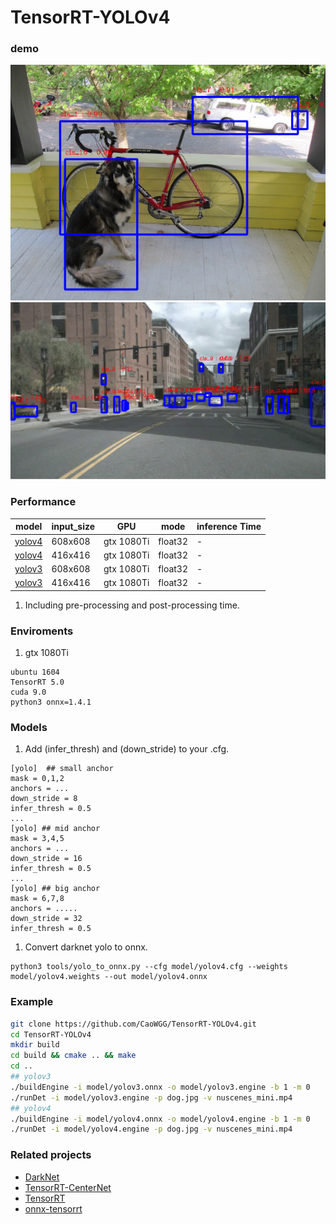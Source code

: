 # TensorRT-YOLOv4
### demo
![image](img/show2.png)
![image](img/show1.png)

### Performance
| model       | input_size | GPU      | mode   | inference Time |
|----------------|------------|----------|--------|---------------|
| [yolov4](https://github.com/AlexeyAB/darknet/blob/master/cfg/yolov4.cfg)   | 608x608    | gtx 1080Ti |float32 |    -    |
| [yolov4](https://github.com/AlexeyAB/darknet/blob/master/cfg/yolov4.cfg)   | 416x416    | gtx 1080Ti |float32 |    -    |
| [yolov3](https://github.com/AlexeyAB/darknet/blob/master/cfg/yolov3.cfg)   | 608x608   | gtx 1080Ti |float32 |    -    |
| [yolov3](https://github.com/AlexeyAB/darknet/blob/master/cfg/yolov3.cfg)   | 416x416   | gtx 1080Ti |float32 |    -    |
1. Including pre-processing and post-processing time.

### Enviroments
1. gtx 1080Ti
```
ubuntu 1604
TensorRT 5.0
cuda 9.0
python3 onnx=1.4.1 
```

### Models
1. Add (infer_thresh) and (down_stride) to your .cfg.
```
[yolo]  ## small anchor
mask = 0,1,2
anchors = ...
down_stride = 8
infer_thresh = 0.5  
...
[yolo] ## mid anchor
mask = 3,4,5
anchors = ...
down_stride = 16
infer_thresh = 0.5
...
[yolo] ## big anchor
mask = 6,7,8
anchors = .....
down_stride = 32
infer_thresh = 0.5
```
1. Convert darknet yolo to onnx. 
```
python3 tools/yolo_to_onnx.py --cfg model/yolov4.cfg --weights model/yolov4.weights --out model/yolov4.onnx
```


### Example
```bash
git clone https://github.com/CaoWGG/TensorRT-YOLOv4.git
cd TensorRT-YOLOv4
mkdir build
cd build && cmake .. && make
cd ..
## yolov3
./buildEngine -i model/yolov3.onnx -o model/yolov3.engine -b 1 -m 0
./runDet -i model/yolov3.engine -p dog.jpg -v nuscenes_mini.mp4
## yolov4
./buildEngine -i model/yolov4.onnx -o model/yolov4.engine -b 1 -m 0
./runDet -i model/yolov4.engine -p dog.jpg -v nuscenes_mini.mp4
```

### Related projects
* [DarkNet](https://github.com/AlexeyAB/darknet)
* [TensorRT-CenterNet](https://github.com/CaoWGG/TensorRT-CenterNet)
* [TensorRT](https://github.com/NVIDIA/TensorRT)
* [onnx-tensorrt](https://github.com/onnx/onnx-tensorrt)

